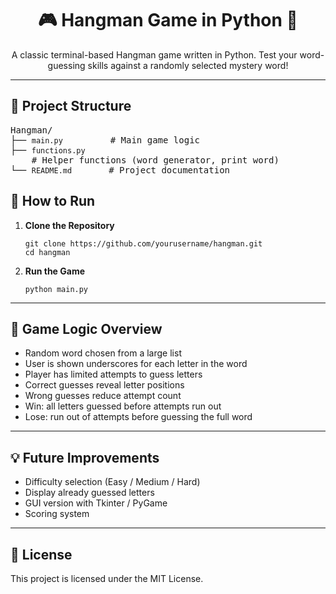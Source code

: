 <h1 align="center">🎮 Hangman Game in Python 🐍</h1>

<p align="center">
  A classic terminal-based Hangman game written in Python. Test your word-guessing skills against a randomly selected mystery word!
</p>

<hr/>

<h2>📁 Project Structure</h2>

<pre>
Hangman/
├── <code>main.py</code>         # Main game logic
├── <code>functions.py</code>    # Helper functions (word generator, print word)
└── <code>README.md</code>       # Project documentation
</pre>

<h2>🚀 How to Run</h2>

<ol>
  <li><strong>Clone the Repository</strong></li>
  <pre><code>git clone https://github.com/yourusername/hangman.git
cd hangman</code></pre>

  <li><strong>Run the Game</strong></li>
  <pre><code>python main.py</code></pre>
</ol>

<hr/>

<h2>🧠 Game Logic Overview</h2>

<ul>
  <li>Random word chosen from a large list</li>
  <li>User is shown underscores for each letter in the word</li>
  <li>Player has limited attempts to guess letters</li>
  <li>Correct guesses reveal letter positions</li>
  <li>Wrong guesses reduce attempt count</li>
  <li>Win: all letters guessed before attempts run out</li>
  <li>Lose: run out of attempts before guessing the full word</li>
</ul>

<hr/>



<h2>💡 Future Improvements</h2>

<ul>
  <li>Difficulty selection (Easy / Medium / Hard)</li>
  <li>Display already guessed letters</li>
  <li>GUI version with Tkinter / PyGame</li>
  <li>Scoring system</li>
</ul>

<hr/>

<h2>📜 License</h2>

<p>This project is licensed under the MIT License.</p>
